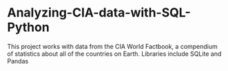 # Analyzing-CIA-data-with-SQL-Python
This project works with data from the CIA World Factbook, a compendium of statistics about all of the countries on Earth. Libraries include SQLite and Pandas
